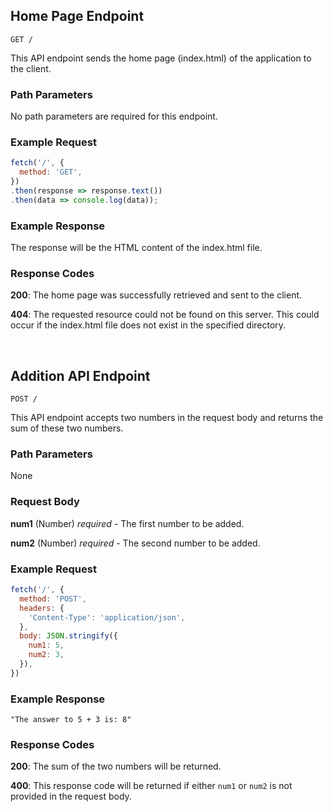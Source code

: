 ## Home Page Endpoint

```
GET /
```

This API endpoint sends the home page (index.html) of the application to the client.

### Path Parameters

No path parameters are required for this endpoint.

### Example Request

```javascript
fetch('/', {
  method: 'GET',
})
.then(response => response.text())
.then(data => console.log(data));
```

### Example Response

The response will be the HTML content of the index.html file.

### Response Codes

**200**: The home page was successfully retrieved and sent to the client.

**404**: The requested resource could not be found on this server. This could occur if the index.html file does not exist in the specified directory.

<br />

## Addition API Endpoint

```
POST /
```

This API endpoint accepts two numbers in the request body and returns the sum of these two numbers.

### Path Parameters

None

### Request Body

**num1** (Number) *required* - The first number to be added.

**num2** (Number) *required* - The second number to be added.

### Example Request

```javascript
fetch('/', {
  method: 'POST',
  headers: {
    'Content-Type': 'application/json',
  },
  body: JSON.stringify({
    num1: 5,
    num2: 3,
  }),
})
```

### Example Response

```
"The answer to 5 + 3 is: 8"
```

### Response Codes

**200**: The sum of the two numbers will be returned.

**400**: This response code will be returned if either `num1` or `num2` is not provided in the request body.

<br />

